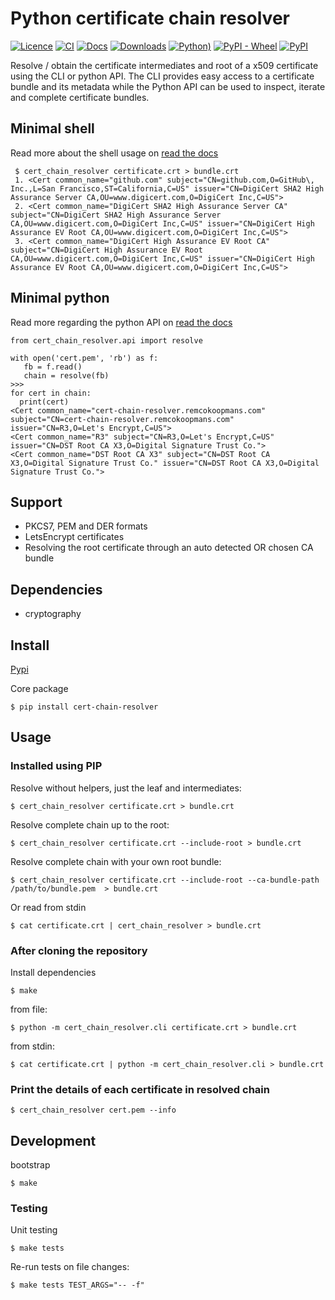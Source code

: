 # Python certificate chain resolver

[![Licence](https://img.shields.io/badge/licence-MIT-blue.svg)](https://tldrlegal.com/license/mit-license)
[![CI](https://github.com/rkoopmans/python-certificate-chain-resolver/actions/workflows/ci-cd.yml/badge.svg)](https://github.com/rkoopmans/python-certificate-chain-resolver/actions/workflows/ci-cd.yml)
[![Docs](https://readthedocs.org/projects/certificate-resolver/badge/?version=latest)](https://certificate-resolver.readthedocs.io/en/latest/)
[![Downloads](https://static.pepy.tech/personalized-badge/cert-chain-resolver?period=total&units=international_system&left_color=black&right_color=blue&left_text=Downloads)](https://pepy.tech/project/cert-chain-resolver)
[![Python)](https://img.shields.io/pypi/pyversions/cert-chain-resolver.svg)](https://pypi.org/project/cert-chain-resolver/)
[![PyPI - Wheel](https://img.shields.io/pypi/wheel/cert-chain-resolver)](https://pypi.org/project/cert-chain-resolver/)
[![PyPI](https://img.shields.io/pypi/v/cert-chain-resolver)](https://pypi.org/project/cert-chain-resolver/#history)


Resolve / obtain the certificate intermediates and root of a x509 certificate using the CLI or python API. The CLI provides easy access to a certificate bundle and its metadata while the Python API can be used to inspect, iterate and complete certificate bundles.


## Minimal shell

Read more about the shell usage on [read the docs](https://certificate-resolver.readthedocs.io/en/latest/cli_usage.html)

```
 $ cert_chain_resolver certificate.crt > bundle.crt
 1. <Cert common_name="github.com" subject="CN=github.com,O=GitHub\, Inc.,L=San Francisco,ST=California,C=US" issuer="CN=DigiCert SHA2 High Assurance Server CA,OU=www.digicert.com,O=DigiCert Inc,C=US">
 2. <Cert common_name="DigiCert SHA2 High Assurance Server CA" subject="CN=DigiCert SHA2 High Assurance Server CA,OU=www.digicert.com,O=DigiCert Inc,C=US" issuer="CN=DigiCert High Assurance EV Root CA,OU=www.digicert.com,O=DigiCert Inc,C=US">
 3. <Cert common_name="DigiCert High Assurance EV Root CA" subject="CN=DigiCert High Assurance EV Root CA,OU=www.digicert.com,O=DigiCert Inc,C=US" issuer="CN=DigiCert High Assurance EV Root CA,OU=www.digicert.com,O=DigiCert Inc,C=US">
```

## Minimal python

Read more regarding the python API on [read the docs](https://certificate-resolver.readthedocs.io/en/latest/api.html)
```
from cert_chain_resolver.api import resolve

with open('cert.pem', 'rb') as f:
   fb = f.read()
   chain = resolve(fb)
>>>
for cert in chain:
  print(cert)
<Cert common_name="cert-chain-resolver.remcokoopmans.com" subject="CN=cert-chain-resolver.remcokoopmans.com" issuer="CN=R3,O=Let's Encrypt,C=US">
<Cert common_name="R3" subject="CN=R3,O=Let's Encrypt,C=US" issuer="CN=DST Root CA X3,O=Digital Signature Trust Co.">
<Cert common_name="DST Root CA X3" subject="CN=DST Root CA X3,O=Digital Signature Trust Co." issuer="CN=DST Root CA X3,O=Digital Signature Trust Co.">
```

## 

## Support

* PKCS7, PEM and DER formats
* LetsEncrypt certificates
* Resolving the root certificate through an auto detected OR chosen CA bundle

## Dependencies

* cryptography

## Install

[Pypi](https://pypi.org/project/cert-chain-resolver/)

Core package

    $ pip install cert-chain-resolver

## Usage

### Installed using PIP

Resolve without helpers, just the leaf and intermediates:

    $ cert_chain_resolver certificate.crt > bundle.crt

Resolve complete chain up to the root:

    $ cert_chain_resolver certificate.crt --include-root > bundle.crt

Resolve complete chain with your own root bundle:

    $ cert_chain_resolver certificate.crt --include-root --ca-bundle-path /path/to/bundle.pem  > bundle.crt

Or read from stdin

    $ cat certificate.crt | cert_chain_resolver > bundle.crt


### After cloning the repository

Install dependencies

    $ make

from file:

    $ python -m cert_chain_resolver.cli certificate.crt > bundle.crt

from stdin:

    $ cat certificate.crt | python -m cert_chain_resolver.cli > bundle.crt

### Print the details of each certificate in resolved chain

    $ cert_chain_resolver cert.pem --info

## Development

bootstrap

    $ make

### Testing

Unit testing

    $ make tests

Re-run tests on file changes:

    $ make tests TEST_ARGS="-- -f"
